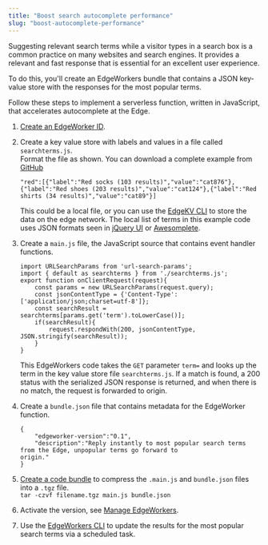 ```yaml
---
title: "Boost search autocomplete performance"
slug: "boost-autocomplete-performance"
---
```

Suggesting relevant search terms while a visitor types in a search box is a common practice on many websites and search engines. It provides a relevant and fast response that is essential for an excellent user experience. 

To do this, you'll create an EdgeWorkers bundle that contains a JSON key-value store with the responses for the most popular terms.

Follow these steps to implement a serverless function, written in JavaScript, that accelerates autocomplete at the Edge.

1. [Create an EdgeWorker ID](create-an-edgeworker-id-1.md).

2. Create a key value store with labels and values in a file called `searchterms.js`.  
   Format the file as shown. You can download a complete example from [GitHub](https://github.com/akamai/edgeworkers-examples/blob/master/edgeworkers/examples/respond-from-edgeworkers/respondwith/fast-autocomplete/searchterms.js)
   ```
   "red":[{"label":"Red socks (103 results)","value":"cat876"},{"label":"Red shoes (203 results)","value":"cat124"},{"label":"Red shirts (34 results)","value":"cat89"}]
   ```
   This could be a local file, or you can use the [EdgeKV CLI](https://github.com/akamai/cli-edgeworkers/blob/master/docs/edgekv_cli.md) to store the data on the edge network. The local list of terms in this example code uses JSON formats seen in [jQuery UI](https://jqueryui.com/autocomplete/) or [Awesomplete](https://leaverou.github.io/awesomplete/).

3. Create a `main.js` file, the JavaScript source that contains event handler functions.
   ```
   import URLSearchParams from 'url-search-params';  
   import { default as searchterms } from './searchterms.js';
   export function onClientRequest(request){
       const params = new URLSearchParams(request.query);
       const jsonContentType = {'Content-Type':['application/json;charset=utf-8']};
       const searchResult = searchterms[params.get('term').toLowerCase()];
       if(searchResult){
           request.respondWith(200, jsonContentType, JSON.stringify(searchResult));    
       }
   }
   ```
   This EdgeWorkers code takes the `GET` parameter `term=` and looks up the term in the key value store file `searchterms.js`. If a match is found, a 200 status with the serialized JSON response is returned, and when there is no match, the request is forwarded to origin.

4. Create a `bundle.json` file that contains metadata for the EdgeWorker function.
   ```
   {
       "edgeworker-version":"0.1",
       "description":"Reply instantly to most popular search terms from the Edge, unpopular terms go forward to 
   origin."
   }
   ```

5. [Create a code bundle](create-a-code-bundle.md) to compress the `.main.js` and `bundle.json` files into a `.tgz` file.  
   `tar -czvf filename.tgz main.js bundle.json`

6. Activate the version, see [Manage EdgeWorkers](manage-edgeworkers.md).

7. Use the [EdgeWorkers CLI](https://github.com/akamai/cli-edgeworkers) to update the results for the most popular search terms via a scheduled task.
